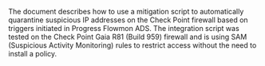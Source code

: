 The document describes how to use a mitigation script to automatically quarantine suspicious IP addresses on the Check Point firewall based on triggers initiated in Progress Flowmon ADS. The integration script was tested on the Check Point Gaia R81 (Build 959) firewall and is using SAM (Suspicious Activity Monitoring) rules to restrict access without the need to install a policy. 

